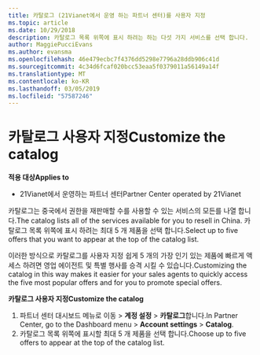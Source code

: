 ```yaml
---
title: 카탈로그 (21Vianet에서 운영 하는 파트너 센터)를 사용자 지정
ms.topic: article
ms.date: 10/29/2018
description: 카탈로그 목록 위쪽에 표시 하려는 하는 다섯 가지 서비스를 선택 합니다.
author: MaggiePucciEvans
ms.author: evansma
ms.openlocfilehash: 46e479ecbc7f4376dd5298e7796a28ddb906c41d
ms.sourcegitcommit: 4c34d6fcaf020bcc53eaa5f0379011a56149a14f
ms.translationtype: MT
ms.contentlocale: ko-KR
ms.lasthandoff: 03/05/2019
ms.locfileid: "57587246"
---
```

# <a name="customize-the-catalog"></a><span data-ttu-id="1d08e-103">카탈로그 사용자 지정</span><span class="sxs-lookup"><span data-stu-id="1d08e-103">Customize the catalog</span></span>

<span data-ttu-id="1d08e-104">**적용 대상**</span><span class="sxs-lookup"><span data-stu-id="1d08e-104">**Applies to**</span></span>

-   <span data-ttu-id="1d08e-105">21Vianet에서 운영하는 파트너 센터</span><span class="sxs-lookup"><span data-stu-id="1d08e-105">Partner Center operated by 21Vianet</span></span>


<span data-ttu-id="1d08e-106">카탈로그는 중국에서 권한을 재판매할 수를 사용할 수 있는 서비스의 모든를 나열 합니다.</span><span class="sxs-lookup"><span data-stu-id="1d08e-106">The catalog lists all of the services available for you to resell in China.</span></span> <span data-ttu-id="1d08e-107">카탈로그 목록 위쪽에 표시 하려는 최대 5 개 제품을 선택 합니다.</span><span class="sxs-lookup"><span data-stu-id="1d08e-107">Select up to five offers that you want to appear at the top of the catalog list.</span></span> 

<span data-ttu-id="1d08e-108">이러한 방식으로 카탈로그를 사용자 지정 쉽게 5 개의 가장 인기 있는 제품에 빠르게 액세스 하려면 영업 에이전트 및 특별 행사를 승격 시킬 수 있습니다.</span><span class="sxs-lookup"><span data-stu-id="1d08e-108">Customizing the catalog in this way makes it easier for your sales agents to quickly access the five most popular offers and for you to promote special offers.</span></span> 

<span data-ttu-id="1d08e-109">**카탈로그 사용자 지정**</span><span class="sxs-lookup"><span data-stu-id="1d08e-109">**Customize the catalog**</span></span>

1.  <span data-ttu-id="1d08e-110">파트너 센터 대시보드 메뉴로 이동 &gt; **계정 설정** &gt; **카탈로그**합니다.</span><span class="sxs-lookup"><span data-stu-id="1d08e-110">In Partner Center, go to the Dashboard menu &gt; **Account settings** &gt; **Catalog**.</span></span>
2.  <span data-ttu-id="1d08e-111">카탈로그 목록 위쪽에 표시할 최대 5 개 제품을 선택 합니다.</span><span class="sxs-lookup"><span data-stu-id="1d08e-111">Choose up to five offers to appear at the top of the catalog list.</span></span>

 

 





